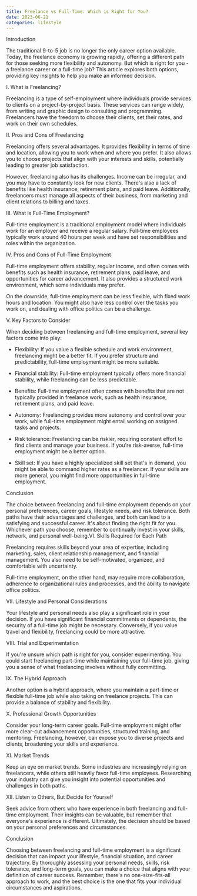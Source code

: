 ```yaml
---
title: Freelance vs Full-Time: Which is Right for You?
date: 2023-06-21
categories: lifestyle
---
```

Introduction

The traditional 9-to-5 job is no longer the only career option available. Today, the freelance economy is growing rapidly, offering a different path for those seeking more flexibility and autonomy. But which is right for you - a freelance career or a full-time job? This article explores both options, providing key insights to help you make an informed decision.

I. What is Freelancing?

Freelancing is a type of self-employment where individuals provide services to clients on a project-by-project basis. These services can range widely, from writing and graphic design to consulting and programming. Freelancers have the freedom to choose their clients, set their rates, and work on their own schedules.

II. Pros and Cons of Freelancing

Freelancing offers several advantages. It provides flexibility in terms of time and location, allowing you to work when and where you prefer. It also allows you to choose projects that align with your interests and skills, potentially leading to greater job satisfaction.

However, freelancing also has its challenges. Income can be irregular, and you may have to constantly look for new clients. There's also a lack of benefits like health insurance, retirement plans, and paid leave. Additionally, freelancers must manage all aspects of their business, from marketing and client relations to billing and taxes.

III. What is Full-Time Employment?

Full-time employment is a traditional employment model where individuals work for an employer and receive a regular salary. Full-time employees typically work around 40 hours per week and have set responsibilities and roles within the organization.

IV. Pros and Cons of Full-Time Employment

Full-time employment offers stability, regular income, and often comes with benefits such as health insurance, retirement plans, paid leave, and opportunities for career advancement. It also provides a structured work environment, which some individuals may prefer.

On the downside, full-time employment can be less flexible, with fixed work hours and location. You might also have less control over the tasks you work on, and dealing with office politics can be a challenge.

V. Key Factors to Consider

When deciding between freelancing and full-time employment, several key factors come into play:

- Flexibility: If you value a flexible schedule and work environment, freelancing might be a better fit. If you prefer structure and predictability, full-time employment might be more suitable.

- Financial stability: Full-time employment typically offers more financial stability, while freelancing can be less predictable.

- Benefits: Full-time employment often comes with benefits that are not typically provided in freelance work, such as health insurance, retirement plans, and paid leave.

- Autonomy: Freelancing provides more autonomy and control over your work, while full-time employment might entail working on assigned tasks and projects.

- Risk tolerance: Freelancing can be riskier, requiring constant effort to find clients and manage your business. If you're risk-averse, full-time employment might be a better option.

- Skill set: If you have a highly specialized skill set that's in demand, you might be able to command higher rates as a freelancer. If your skills are more general, you might find more opportunities in full-time employment.

Conclusion

The choice between freelancing and full-time employment depends on your personal preferences, career goals, lifestyle needs, and risk tolerance. Both paths have their advantages and challenges, and both can lead to a satisfying and successful career. It's about finding the right fit for you. Whichever path you choose, remember to continually invest in your skills, network, and personal well-being.VI. Skills Required for Each Path

Freelancing requires skills beyond your area of expertise, including marketing, sales, client relationship management, and financial management. You also need to be self-motivated, organized, and comfortable with uncertainty.

Full-time employment, on the other hand, may require more collaboration, adherence to organizational rules and processes, and the ability to navigate office politics.

VII. Lifestyle and Personal Considerations

Your lifestyle and personal needs also play a significant role in your decision. If you have significant financial commitments or dependents, the security of a full-time job might be necessary. Conversely, if you value travel and flexibility, freelancing could be more attractive.

VIII. Trial and Experimentation

If you're unsure which path is right for you, consider experimenting. You could start freelancing part-time while maintaining your full-time job, giving you a sense of what freelancing involves without fully committing.

IX. The Hybrid Approach

Another option is a hybrid approach, where you maintain a part-time or flexible full-time job while also taking on freelance projects. This can provide a balance of stability and flexibility.

X. Professional Growth Opportunities

Consider your long-term career goals. Full-time employment might offer more clear-cut advancement opportunities, structured training, and mentoring. Freelancing, however, can expose you to diverse projects and clients, broadening your skills and experience.

XI. Market Trends

Keep an eye on market trends. Some industries are increasingly relying on freelancers, while others still heavily favor full-time employees. Researching your industry can give you insight into potential opportunities and challenges in both paths.

XII. Listen to Others, But Decide for Yourself

Seek advice from others who have experience in both freelancing and full-time employment. Their insights can be valuable, but remember that everyone's experience is different. Ultimately, the decision should be based on your personal preferences and circumstances.

Conclusion

Choosing between freelancing and full-time employment is a significant decision that can impact your lifestyle, financial situation, and career trajectory. By thoroughly assessing your personal needs, skills, risk tolerance, and long-term goals, you can make a choice that aligns with your definition of career success. Remember, there's no one-size-fits-all approach to work, and the best choice is the one that fits your individual circumstances and aspirations.